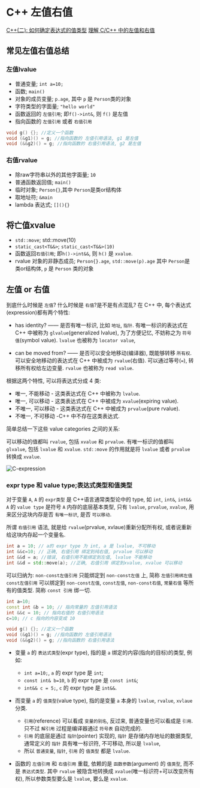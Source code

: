 # C++ 左值右值

[C++(二): 如何确定表达式的值类型](https://zhuanlan.zhihu.com/p/435605194)
[理解 C/C++ 中的左值和右值](https://nettee.github.io/posts/2018/Understanding-lvalues-and-rvalues-in-C-and-C/)

## 常见左值右值总结

### 左值lvalue

+ 普通变量; `int a=10;`
+ 函数; `main()`
+ 对象的成员变量; `p.age`, 其中 `p` 是 `Person`类的对象
+ 字符类型的字面量; `"hello world"`
+ 函数返回的 `左值引用`; 即`f()->int&`, 则 `f()` 是左值
+ 指向函数的 `左值引用` 或者 `右值引用`

```cpp
void g() {}; //定义一个函数
void (&g1)() = g; //指向函数的 左值引用语法, g1 是左值
void (&&g2)() = g; //指向函数的 右值引用语法, g2 是左值
```

### 右值rvalue

+ 除raw字符串以外的其他字面量; `10`
+ 普通函数返回值; `main()`
+ 临时对象; `Person{}`,其中 `Person`是类or结构体
+ 取地址符; `&main`
+ lambda 表达式; `[](){}`

## 将亡值xvalue

+ `std::move`; std::move(10)
+ `static_cast<T&&>`; `static_cast<T&&>(10)`
+ 函数返回`右值引用`; 即`h()->int&&`, 则 `h()` 是 `xvalue`.
+ rvalue 对象的非静态成员; `Person{}.age`, `std::move(p).age`
其中 `Person`是类or结构体, `p` 是 `Person` 类的对象

## 左值 or 右值

到底什么时候是 `左值`? 什么时候是 `右值`?是不是有点混乱?
在 C++ 中, 每个表达式(expression)都有两个特性:

+ has identity? —— 是否有唯一标识, 比如 `地址`, `指针`.
有唯一标识的表达式在 C++ 中被称为 `glvalue`(generalized lvalue),
为了方便记忆, 不妨称之为 `符号值`(symbol value).
`lvalue` 也被称为 `locator value`,

+ can be moved from? —— 是否可以安全地移动(编译器), 既能够转移 `所有权`.
可以安全地移动的表达式在 C++ 中被成为 `rvalue`(右值).
可以通过等号(`=`), 转移所有权给左边变量.
`rvalue` 也被称为 `read value`.

根据这两个特性, 可以将表达式分成 4 类:

+ 唯一, 不能移动 - 这类表达式在 C++ 中被称为 `lvalue`.
+ 唯一, 可以移动 - 这类表达式在 C++ 中被成为 `xvalue`(expiring value).
+ 不唯一, 可以移动 - 这类表达式在 C++ 中被成为 `prvalue`(pure rvalue).
+ 不唯一, 不可移动 -C++ 中不存在这类表达式.

简单总结一下这些 value categories 之间的关系:

可以移动的值都叫 `rvalue`, 包括 `xvalue` 和 `prvalue`.
有唯一标识的值都叫 `glvalue`, 包括 `lvalue` 和  `xvalue`.
`std::move` 的作用就是将 `lvalue` 或者 `prvalue` 转换成 `xvalue`.

![C-expression](https://ask.qcloudimg.com/http-save/7176906/t89kd9ja5y.png?imageView2/2/w/1620)

### expr type 和 value type;表达式类型和值类型

对于变量 `A`, `A` 的 `expr类型` 是 C++语言通常类型论中的 type, 如 `int`, `int&`, `int&&`
`A` 的 `value type` 是符号 `A` 内存的底层基本类型, 只有 `lvalue`, `prvalue`, `xvalue`,
用来区分这块内存是否 `有唯一标识`, 是否 `可以移动`.

所谓 `右值引用` 语法, 就是给 `rvalue`(prvalue, xvlaue)重新分配所有权,
或者说重新给这块内存起一个变量名.

```cpp
int a = 10; // a的 expr type 为 int, a 是 lvalue, 不可移动
int &&c=10; // 正确, 右值引用 绑定到纯右值, prvalue 可以移动
int &&d = a; //错误, 右值引用不能绑定到左值, lvalue 不能移动
int &&d = std::move(a); //正确, 右值引用 绑定到xvalue, xvalue 可以移动
```

可以归纳为:
`non-const左值引用` 只能绑定到 `non-const左值` 上, 简称 `左值引用绑左值`
`const左值引用` 可以绑定到 `non-const左值`, `const左值`, `non-const右值`, `常量右值` 等所有的值类型.
简称 `const 引用` 绑一切.

```cpp
int a=10;
const int &b = 10; // 指向常量的 左值引用语法
int &&c = 10; // 指向右值的 右值引用语法
c=10; // c 指向的内容变成 10

void g() {}; //定义一个函数
void (&g1)() = g; //指向函数的 左值引用语法
void (&&g2)() = g; //指向函数的 右值引用语法
```

+ 变量 `a` 的 `表达式类型`(expr type), 指的是 `a` 绑定的内容(指向的目标)的类型, 例如:
    + `int a=10;`, `a` 的 expr type 是 `int`;
    + `const int& b=10`,  `b` 的 expr type 是 `const int&`;
    + `int&& c = 5;`, `c` 的 expr type 是 `int&&`.

+ 而变量 `a`  的 `值类型`(value type), 指的是变量 `a` 本身的 `lvalue`, `rvalue`, `xvlaue` 分类.
    + `引用`(reference) 可以看成 `变量的别名`, 反过来, 普通变量也可以看成是 `引用`.
    只不过 `解引用` 过程是编译器通过 `符号表` 自动完成的.
    + `引用` 的底层是通过 `指针`(pointer) 实现的, `指针` 是存储内存地址的数据类型,
    通常定义的 `指针` 具有唯一标识符, 不可移动, 所以是 `lvalue`,
    + 所以 `普通变量`,  `指针`, `引用` 的 `值类型` 都是  `lvalue`.

+ 函数的 `左值引用` 和 `右值引用` 重载, 依赖的是 `函数参数`(argument) 的 `值类型`, 而不是 `表达式类型`.
其中 `rvalue` 被隐含地转换成 `xvalue`(唯一标识符+可以改变所有权),
所以参数类型要么是 `lvalue`, 要么是 `xvalue`.
